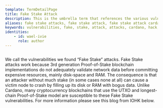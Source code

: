 ```yaml
---
template: TermDetailPage
title: Fake Stake Attack
description: This is the umbrella term that references the various vulnerabilities of Proof-of-Stake cryptocurrencies like Cardano. 
aliases: fake stake attacks, fake stake attack, fake stake attack cardano, cardano hack, PoS hacks, proof-of-stake hacks, proof-of-stake attacks, proof-of-stake vulnerabilities, utxo model hacks
keywords: vulnerabilities, fake, stake, attack, attacks, cardano, hack, hacks, PoSv3, 3rd-generation, blockchain, PoS, ada, 51%
identities: 
    - id: wael-ivie
      role: author
---
```

##

We call the vulnerabilities we found “Fake Stake” attacks. Fake Stake attacks work because 3rd generation Proof-of-Stake blockchain implementations do not adequately validate network data before committing expensive resources, mainly disk-space and RAM. The consequence is that an attacker without much stake (in some cases none at all) can cause a victim node to crash by filling up its disk or RAM with bogus data. Unlike Cardano, many cryptocurrency blockchains that use the UTXO and longest-chain Proof-of-Stake model are susceptible to these Fake Stake vulnerabilities. For more information please see this blog from IOHK below.